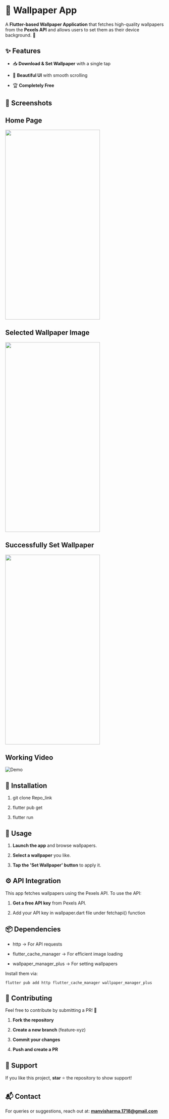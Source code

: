 📱 Wallpaper App
================

A **Flutter-based Wallpaper Application** that fetches high-quality wallpapers from the **Pexels API** and allows users to set them as their device background. 🚀

✨ Features
----------
    
*   📥 **Download & Set Wallpaper** with a single tap
    
*   🎨 **Beautiful UI** with smooth scrolling
    
*   🏆 **Completely Free**

    
📸 Screenshots
--------------

## Home Page
<img src="https://github.com/user-attachments/assets/7712a092-8e57-4cd8-ba50-eec7fbe153f6" width="300" height="600" />

## Selected Wallpaper Image
<img src="https://github.com/user-attachments/assets/e2f20cdc-6bc2-4d84-8e6f-fe5840b5c70d" width="300" height="600" />

## Successfully Set Wallpaper
<img src="https://github.com/user-attachments/assets/184d6a7b-6297-4f04-acff-26479cd7ebe6" width="300" height="600" />


## Working Video
![Demo](assets/recording.gif)



🔧 Installation
---------------

1.  git clone Repo_link
    
2.  flutter pub get
    
3.  flutter run
    

🚀 Usage
--------

1.  **Launch the app** and browse wallpapers.
    
2.  **Select a wallpaper** you like.
    
3.  **Tap the 'Set Wallpaper' button** to apply it.
    

⚙️ API Integration
------------------

This app fetches wallpapers using the Pexels API. To use the API:

1.  **Get a free API key** from Pexels API.
    
2.  Add your API key in wallpaper.dart file under fetchapi() function
    

📦 Dependencies
---------------

*   http → For API requests
    
*   flutter_cache_manager → For efficient image loading
    
*   wallpaper_manager_plus → For setting wallpapers
    

Install them via:

`flutter pub add http flutter_cache_manager wallpaper_manager_plus`


🤝 Contributing
---------------

Feel free to contribute by submitting a PR! 🚀

1.  **Fork the repository**
    
2.  **Create a new branch** (feature-xyz)
    
3.  **Commit your changes**
    
4.  **Push and create a PR**
    

🌟 Support
----------

If you like this project, **star** ⭐ the repository to show support!

📬 Contact
----------

For queries or suggestions, reach out at: **manvisharma.1718@gmail.com**
